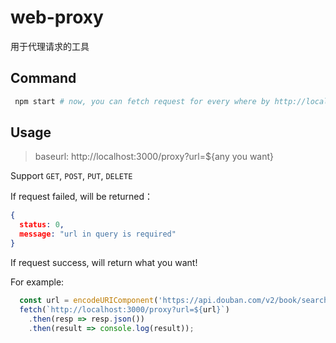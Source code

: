 # web-proxy

用于代理请求的工具

## Command

```bash
 npm start # now, you can fetch request for every where by http://localhost:3000/proxy?url=
```

## Usage

> baseurl: http://localhost:3000/proxy?url=${any you want}

Support `GET`, `POST`, `PUT`, `DELETE`

If request failed, will be returned：

```json
{
  status: 0,
  message: "url in query is required"
}
```

If request success, will return what you want!

For example:

```js
  const url = encodeURIComponent('https://api.douban.com/v2/book/search?q=%E5%B0%86%E5%A4%9C');
  fetch(`http://localhost:3000/proxy?url=${url}`)
    .then(resp => resp.json())
    .then(result => console.log(result));
```
